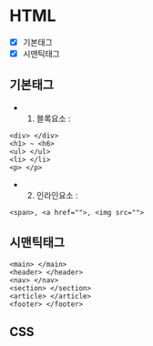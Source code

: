# HTML
- [x] 기본태그
- [x] 시맨틱태그

## 기본태그
+ 1. 블록요소 :
```
<div> </div>
<h1> ~ <h6>
<ul> </ul>
<li> </li>
<p> </p>
```

+ 2. 인라인요소 :
```
<span>, <a href="">, <img src="">
```

## 시맨틱태그
```
<main> </main>
<header> </header>
<nav> </nav>
<section> </section>
<article> </article>
<footer> </footer>
```

## CSS


